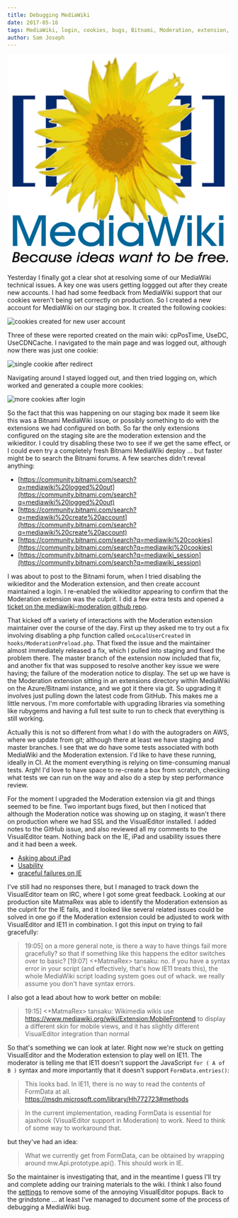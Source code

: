 ```yaml
---
title: Debugging MediaWiki
date: 2017-05-16
tags: MediaWiki, login, cookies, bugs, Bitnami, Moderation, extension, git, upgrade, VisualEditor, IRC
author: Sam Joseph
---
```


![mediawiki](/images/MediaWiki.svg)

Yesterday I finally got a clear shot at resolving some of our MediaWiki technical issues.  A key one was users getting loggged out after they create new accounts.  I had had some feedback from MediaWiki support that our cookies weren't being set correctly on production.  So I created a new account for MediaWiki on our staging box.  It created the following cookies:

![cookies created for new user account](https://dl.dropbox.com/s/f73wmvq1g31uh6o/Screenshot%202017-05-15%2010.56.38.png?dl=1)

Three of these were reported created on the main wiki: cpPosTime, UseDC, UseCDNCache. I navigated to the main page and was logged out, although now there was just one cookie:

![single cookie after redirect](https://dl.dropbox.com/s/mha525jx20y2yow/Screenshot%202017-05-15%2011.00.21.png?dl=1)

Navigating around I stayed logged out, and then tried logging on, which worked and generated a couple more cookies:

![more cookies after login](https://dl.dropbox.com/s/h68yx9n2tz9jpv5/Screenshot%202017-05-15%2011.01.59.png?dl=1)

So the fact that this was happening on our staging box made it seem like this was a Bitnami MediaWiki issue, or possibly something to do with the extensions we had configured on both.  So far the only extensions configured on the staging site are the moderation extension and the wikieditor.  I could try disabling these two to see if we get the same effect, or I could even try a completely fresh Bitnami MediaWiki deploy ... but faster might be to search the Bitnami forums.  A few searches didn't reveal anything:

* [https://community.bitnami.com/search?q=mediawiki%20logged%20out](https://community.bitnami.com/search?q=mediawiki%20logged%20out)
* [https://community.bitnami.com/search?q=mediawiki%20create%20account](https://community.bitnami.com/search?q=mediawiki%20create%20account)
* [https://community.bitnami.com/search?q=mediawiki%20cookies](https://community.bitnami.com/search?q=mediawiki%20cookies)
* [https://community.bitnami.com/search?q=mediawiki_session](https://community.bitnami.com/search?q=mediawiki_session)

I was about to post to the Bitnami forum, when I tried disabling the wikieditor and the Moderation extension, and then create account maintained a login.  I re-enabled the wikieditor appearing to confirm that the Moderation extension was the culprit.  I did a few extra tests and opened a [ticket on the mediawiki-moderation github repo](https://github.com/edwardspec/mediawiki-moderation/issues/11).

That kicked off a variety of interactions with the Moderation extension maintainer over the course of the day.  First up they asked me to try out a fix involving disabling a php function called `onLocalUserCreated` in `hooks/ModerationPreload.php`.  That fixed the issue and the maintainer almost immediately released a fix, which I pulled into staging and fixed the problem there. The master branch of the extension now included that fix, and another fix that was supposed to resolve another key issue we were having; the failure of the moderation notice to display.  The set up we have is the Moderation extension sitting in an extensions directory within MediaWiki on the Azure/Bitnami instance, and we got it there via git.  So upgrading it involves just pulling down the latest code from GitHub.  This makes me a little nervous.  I'm more comfortable with upgrading libraries via something like rubygems and having a full test suite to run to check that everything is still working.

Actually this is not so different from what I do with the autograders on AWS, where we update from git; although there at least we have staging and master branches.  I see that we do have some tests associated with both MediaWiki and the Moderation extension.  I'd like to have these running, ideally in CI.  At the moment everything is relying on time-consuming manual tests.  Argh! I'd love to have space to re-create a box from scratch, checking what tests we can run on the way and also do a step by step performance review.

For the moment I upgraded the Moderation extension via git and things seemed to be fine.  Two important bugs fixed, but then I noticed that although the Moderation notice was showing up on staging, it wasn't there on production where we had SSL and the VisualEditor installed.  I added notes to the GitHub issue, and also reviewed all my comments to the VisualEditor team.  Nothing back on the IE, iPad and usability issues there and it had been a week.

* [Asking about iPad](https://www.mediawiki.org/wiki/Topic:Tqcoy1d9m5sbtf1e)
* [Usability](https://www.mediawiki.org/wiki/Topic:Tql1dw7a2muih6ma)
* [graceful failures on IE](https://www.mediawiki.org/wiki/Topic:Tqcpj4g11oe3b2ht)

I've still had no responses there, but I managed to track down the VisualEditor team on IRC, where I got some great feedback.  Looking at our production site MatmaRex was able to identify the Moderation extension as the culprit for the IE fails, and it looked like several related issues could be solved in one go if the Moderation extension could be adjusted to work with VisualEditor and IE11 in combination.  I got this input on trying to fail gracefully:

> 19:05] <tansaku> on a more general note, is there a way to have things fail more gracefully? so that if something like this happens the editor switches over to basic?
> [19:07] <+MatmaRex> tansaku: no. if you have a syntax error in your script (and effectively, that's how IE11 treats this), the whole MediaWiki script loading system goes out of whack. we really assume you don't have syntax errors.

I also got a lead about how to work better on mobile:

> 19:15] <+MatmaRex> tansaku: Wikimedia wikis use https://www.mediawiki.org/wiki/Extension:MobileFrontend to display a different skin for mobile views, and it has slightly different VisualEditor integration than normal

So that's something we can look at later.  Right now we're stuck on getting VisualEditor and the Moderation extension to play well on IE11.  The moderator is telling me that IE11 doesn't support the JavaScript `for ( A of B )` syntax and more importantly that it doesn't support `FormData.entries()`:

> This looks bad. In IE11, there is no way to read the contents of FormData at all.
https://msdn.microsoft.com/library/Hh772723#methods

> In the current implementation, reading FormData is essential for ajaxhook (VisualEditor support in Moderation) to work. Need to think of some way to workaround that.

but they've had an idea:

> What we currently get from FormData, can be obtained by wrapping around mw.Api.prototype.api(). This should work in IE.

So the maintainer is investigating that, and in the meantime I guess I'll try and complete adding our training materials to the wiki.  I think I also found the [settings](https://www.mediawiki.org/wiki/Extension:VisualEditor#Complete_list_of_configuration_options) to remove some of the annoying VisualEditor popups.  Back to the grindstone ... at least I've managed to document some of the process of debugging a MediaWiki bug.
